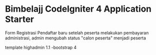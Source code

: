# Bimbelajj CodeIgniter 4 Application Starter

Form Registrasi Pendaftar baru
setelah peserta melakukan pembayaran administrasi, admin mengubah status "calon peserta" menjadi peserta
 
template highadmin 1.1
-bootstrap 4

